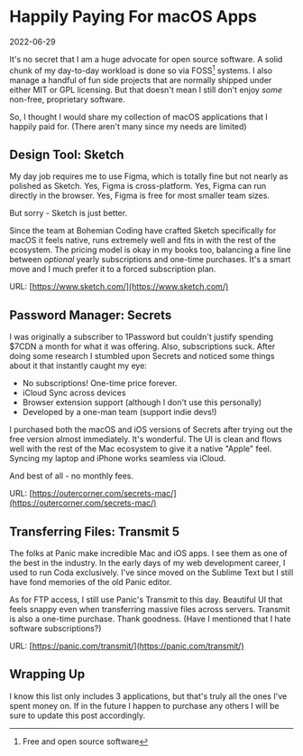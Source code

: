# Happily Paying For macOS Apps

2022-06-29

It's no secret that I am a huge advocate for open source software. A solid chunk of my day-to-day workload is done so via FOSS[^1] systems. I also manage a handful of fun side projects that are normally shipped under either MIT or GPL licensing. But that doesn't mean I still don't enjoy _some_ non-free, proprietary software.

So, I thought I would share my collection of macOS applications that I happily paid for. (There aren't many since my needs are limited)

## Design Tool: Sketch

My day job requires me to use Figma, which is totally fine but not nearly as polished as Sketch. Yes, Figma is cross-platform. Yes, Figma can run directly in the browser. Yes, Figma is free for most smaller team sizes.

But sorry - Sketch is just better.

Since the team at Bohemian Coding have crafted Sketch specifically for macOS it feels native, runs extremely well and fits in with the rest of the ecosystem. The pricing model is okay in my books too, balancing a fine line between _optional_ yearly subscriptions and one-time purchases. It's a smart move and I much prefer it to a forced subscription plan.

URL: [https://www.sketch.com/](https://www.sketch.com/)


## Password Manager: Secrets

I was originally a subscriber to 1Password but couldn't justify spending $7CDN a month for what it was offering. Also, subscriptions suck. After doing some research I stumbled upon Secrets and noticed some things about it that instantly caught my eye:

- No subscriptions! One-time price forever.
- iCloud Sync across devices
- Browser extension support (although I don't use this personally)
- Developed by a one-man team (support indie devs!)

I purchased both the macOS and iOS versions of Secrets after trying out the free version almost immediately. It's wonderful. The UI is clean and flows well with the rest of the Mac ecosystem to give it a native "Apple" feel. Syncing my laptop and iPhone works seamless via iCloud.

And best of all - no monthly fees.

URL: [https://outercorner.com/secrets-mac/](https://outercorner.com/secrets-mac/)


## Transferring Files: Transmit 5

The folks at Panic make incredible Mac and iOS apps. I see them as one of the best in the industry. In the early days of my web development career, I used to run Coda exclusively. I've since moved on the Sublime Text but I still have fond memories of the old Panic editor.

As for FTP access, I still use Panic's Transmit to this day. Beautiful UI that feels snappy even when transferring massive files across servers. Transmit is also a one-time purchase. Thank goodness. (Have I mentioned that I hate software subscriptions?)

URL: [https://panic.com/transmit/](https://panic.com/transmit/)


## Wrapping Up

I know this list only includes 3 applications, but that's truly all the ones I've spent money on. If in the future I happen to purchase any others I will be sure to update this post accordingly.

[^1]: Free and open source software


